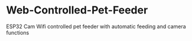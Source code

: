 # Web-Controlled-Pet-Feeder
ESP32 Cam Wifi controlled pet feeder with automatic feeding and camera functions
